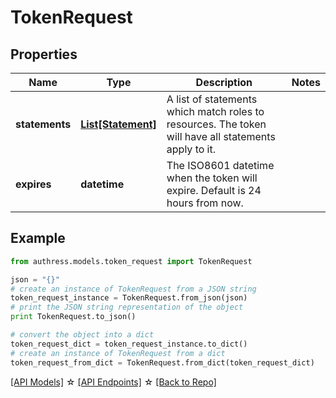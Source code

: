 # TokenRequest


## Properties
Name | Type | Description | Notes
------------ | ------------- | ------------- | -------------
**statements** | [**List[Statement]**](Statement.md) | A list of statements which match roles to resources. The token will have all statements apply to it. | 
**expires** | **datetime** | The ISO8601 datetime when the token will expire. Default is 24 hours from now. | 

## Example

```python
from authress.models.token_request import TokenRequest

json = "{}"
# create an instance of TokenRequest from a JSON string
token_request_instance = TokenRequest.from_json(json)
# print the JSON string representation of the object
print TokenRequest.to_json()

# convert the object into a dict
token_request_dict = token_request_instance.to_dict()
# create an instance of TokenRequest from a dict
token_request_from_dict = TokenRequest.from_dict(token_request_dict)
```
[[API Models]](./README.md#documentation-for-models) ☆ [[API Endpoints]](./README.md#documentation-for-api-endpoints) ☆ [[Back to Repo]](../README.md)


